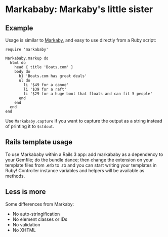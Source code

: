 Markababy: Markaby's little sister
==================================


Example
-------

Usage is similar to [Markaby](http://en.wikipedia.org/wiki/Markaby),
and easy to use directly from a Ruby script:

    require 'markababy'

    Markababy.markup do
      html do
        head { title 'Boats.com' }
        body do
          h1 'Boats.com has great deals'
          ul do
            li '$49 for a canoe'
            li '$39 for a raft'
            li '$29 for a huge boot that floats and can fit 5 people'
          end
        end
      end
    end


Use `Markababy.capture` if you want to capture the output as a string
instead of printing it to `$stdout`.


Rails template usage
--------------------

To use Markababy within a Rails 3 app: add markababy as a dependency to your
Gemfile; do the bundle dance; then change the extension on your template files
from .erb to .rb and you can start writing your templates in Ruby! Controller
instance variables and helpers will be available as methods.


Less is more
------------

Some differences from Markaby:

* No auto-stringification
* No element classes or IDs
* No validation
* No XHTML
